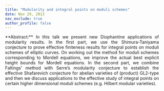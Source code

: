 ```yaml
---
title: "Modularity and integral points on moduli schemes"
date: Nov 29, 2013
nav_exclude: true
author_profile: false
---
```

<div style="text-align: justify !important; text-justify: inter-word;" markdown="1">
**Abstract:** In this talk we present new Diophantine applications of modularity results. In the first part, we use the Shimura-Taniyama conjecture to prove effective finiteness results for integral points on moduli schemes of elliptic curves. On working out the method for moduli schemes corresponding to Mordell equations, we improve the actual best explicit height bounds for Mordell equations. In the second part, we combine Faltings’ method with Serre’s modularity conjecture to establish the effective Shafarevich conjecture for abelian varieties of (product) GL2-type and then we discuss applications to the effective study of integral points on certain higher dimensional moduli schemes (e.g. Hilbert modular varieties).
